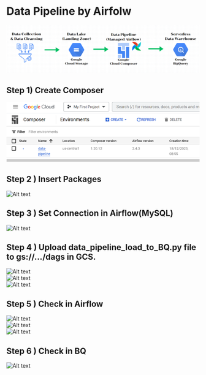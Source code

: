 # Data Pipeline by Airfolw

![Alt text](https://github.com/Chanin-Thongjin/Data_Pipeline_by_Airflow/blob/main/img/Process.png)

## Step 1) Create Composer
![Alt text](https://github.com/Chanin-Thongjin/Data_Pipeline_by_Airflow/blob/main/img/image.png)
## Step 2 ) Insert Packages
![Alt text]([img\](https://github.com/Chanin-Thongjin/Data_Pipeline_by_Airflow/blob/main/img/)image-1.png)
## Step 3 ) Set Connection in Airflow(MySQL)
![Alt text]([img\](https://github.com/Chanin-Thongjin/Data_Pipeline_by_Airflow/blob/main/img/)image-2.png)
 
## Step 4 ) Upload data_pipeline_load_to_BQ.py file to gs://…/dags in GCS.
![Alt text]([img\](https://github.com/Chanin-Thongjin/Data_Pipeline_by_Airflow/blob/main/img/)image-3.png) <br/>
![Alt text]([img\](https://github.com/Chanin-Thongjin/Data_Pipeline_by_Airflow/blob/main/img/)image-4.png) <br/>
![Alt text]([img\](https://github.com/Chanin-Thongjin/Data_Pipeline_by_Airflow/blob/main/img/)image-5.png)<br/>
## Step 5 ) Check in Airflow
![Alt text]([img\](https://github.com/Chanin-Thongjin/Data_Pipeline_by_Airflow/blob/main/img/)image-6.png) <br/>
![Alt text]([img\](https://github.com/Chanin-Thongjin/Data_Pipeline_by_Airflow/blob/main/img/)image-7.png) <br/>
![Alt text]([img\](https://github.com/Chanin-Thongjin/Data_Pipeline_by_Airflow/blob/main/img/)image-8.png) <br/>
## Step 6 ) Check in BQ
![Alt text]([img\](https://github.com/Chanin-Thongjin/Data_Pipeline_by_Airflow/blob/main/img/)image-9.png)<br/>
